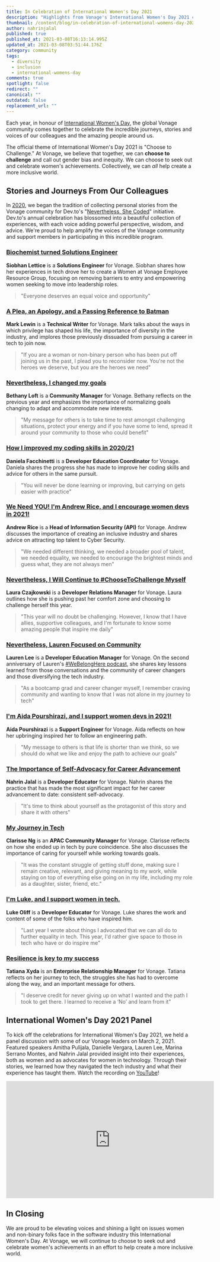 ```yaml
---
title: In Celebration of International Women's Day 2021
description: "Highlights from Vonage's International Women's Day 2021 celebrations. "
thumbnail: /content/blog/in-celebration-of-international-womens-day-2021/idw_1200x627.png
author: nahrinjalal
published: true
published_at: 2021-03-08T16:13:14.995Z
updated_at: 2021-03-08T03:51:44.176Z
category: community
tags:
  - diversity
  - inclusion
  - international-womens-day
comments: true
spotlight: false
redirect: ""
canonical: ""
outdated: false
replacement_url: ""
---
```

Each year, in honour of [International Women's Day](https://www.internationalwomensday.com/), the global Vonage community comes together to celebrate the incredible journeys, stories and voices of our colleagues and the amazing people around us. 

The official theme of International Women's Day 2021 is "Choose to Challenge." At Vonage, we believe that together, we can **choose to challenge** and call out gender bias and inequity. We can choose to seek out and celebrate women's achievements. Collectively, we can *all* help create a more inclusive world.

## Stories and Journeys From Our Colleagues

In [2020](https://www.nexmo.com/legacy-blog/2020/03/10/in-celebration-of-international-womens-day-2020), we began the tradition of collecting personal stories from the Vonage community for Dev.to's "[Nevertheless, She Coded](https://dev.to/devteam/shecoded-2021-stories-from-women-building-software-and-the-allies-supporting-them-49pf)" initiative. Dev.to's annual celebration has blossomed into a beautiful collection of experiences, with each voice adding powerful perspective, wisdom, and advice. We're proud to help amplify the voices of the Vonage community and support members in participating in this incredible program.

### [Biochemist turned Solutions Engineer](https://dev.to/vonagedev/biochemist-turned-solutions-engineer-23k3)

**Siobhan Lettice** is a **Solutions Engineer** for Vonage. Siobhan shares how her experiences in tech drove her to create a Women at Vonage Employee Resource Group, focusing on removing barriers to entry and empowering women seeking to move into leadership roles.

> "Everyone deserves an equal voice and opportunity"

### [A Plea, an Apology, and a Passing Reference to Batman](https://dev.to/marklewin/a-plea-an-apology-and-a-passing-reference-to-batman-pgf)

**Mark Lewin** is a **Technical Writer** for Vonage. Mark talks about the ways in which privilege has shaped his life, the importance of diversity in the industry, and implores those previously dissuaded from pursuing a career in tech to join now.

> "If you are a woman or non-binary person who has been put off joining us in the past, I plead you to reconsider now. You're not the heroes we deserve, but you are the heroes we need"

### [Nevertheless, I changed my goals](https://dev.to/bb_loft/nevertheless-i-changed-my-goals-3hnf)

**Bethany Loft** is a **Community Manager** for Vonage. Bethany reflects on the previous year and emphasizes the importance of normalizing goals changing to adapt and accommodate new interests.  

> "My message for others is to take time to rest amongst challenging situations, protect your energy and if you have some to lend, spread it around your community to those who could benefit"

### [How I improved my coding skills in 2020/21](https://dev.to/danielaf/how-i-improved-my-coding-skills-in-2020-21-1fl5)

**Daniela Facchinetti** is a **Developer Education Coordinator** for Vonage. Daniela shares the progress she has made to improve her coding skills and advice for others in the same pursuit.

> "You will never be done learning or improving, but carrying on gets easier with practice"

### [We Need YOU! I'm Andrew Rice, and I encourage women devs in 2021!](https://dev.to/integrator9004/we-need-you-i-m-integrator9004-and-i-encourage-women-devs-in-2021-imh)

**Andrew Rice** is a **Head of Information Security (API)** for Vonage. Andrew discusses the importance of creating an inclusive industry and shares advice on attracting top talent to Cyber Security.

> "We needed different thinking, we needed a broader pool of talent, we needed equality, we needed to encourage the brightest minds and guess what, they are not always men"

### [Nevertheless, I Will Continue to #ChooseToChallenge Myself](https://dev.to/czajkowski/nevertheless-i-will-continue-to-choosetochallenge-myself-3egb)

**Laura Czajkowski** is a **Developer Relations Manager** for Vonage. Laura outlines how she is pushing past her comfort zone and choosing to challenge herself this year.

> "This year will no doubt be challenging. However, I know that I have allies, supportive colleagues, and I'm fortunate to know some amazing people that inspire me daily"

### [Nevertheless, Lauren Focused on Community](https://dev.to/lolocoding/nevertheless-lauren-focused-on-her-coding-community-13h8)

**Lauren Lee** is a **Developer Education Manager** for Vonage. On the second anniversary of Lauren's [#WeBelongHere podcast](https://webelongpodcast.com/), she shares key lessons learned from those conversations and the community of career changers and those diversifying the tech industry.

> "As a bootcamp grad and career changer myself, I remember craving community and wanting to know that I was not alone in my journey to tech"

### [I'm Aida Pourshirazi, and I support women devs in 2021!](https://dev.to/vonageaida/i-m-aida-pourshirazi-and-i-support-women-devs-in-2021-25k3)

**Aida Pourshirazi** is a **Support Engineer** for Vonage. Aida reflects on how her upbringing inspired her to follow an engineering path.

> "My message to others is that life is shorter than we think, so we should do what we like and enjoy the path to achieve our goals"

### [The Importance of Self-Advocacy for Career Advancement](https://dev.to/nahrinjalal/the-importance-of-self-advocacy-for-career-advancement-2nh6)

**Nahrin Jalal** is a **Developer Educator** for Vonage. Nahrin shares the practice that has made the most significant impact for her career advancement to date: consistent self-advocacy.

> "It's time to think about yourself as the protagonist of this story and share it with others"

### [My Journey in Tech](https://dev.to/imclarisseng/my-journey-in-tech-2263)

**Clarisse Ng** is an **APAC Community Manager** for Vonage. Clarisse reflects on how she ended up in tech by pure coincidence. She also discusses the importance of caring for yourself while working towards goals.

> "It was the constant struggle of getting stuff done, making sure I remain creative, relevant, and giving meaning to my work, while staying on top of everything else going on in my life, including my role as a daughter, sister, friend, etc."

### [I'm Luke, and I support women in tech.](https://dev.to/lukeocodes/i-m-luke-and-i-support-women-in-tech-23gk)

**Luke Oliff** is a **Developer Educator** for Vonage. Luke shares the work and content of some of the folks who have inspired him.

> "Last year I wrote about things I advocated that we can all do to further equality in tech. This year, I'd rather give space to those in tech who have or do inspire me"

### [Resilience is key to my success](https://dev.to/vonagedev/resilience-is-key-to-my-success-2ajo)

**Tatiana Xyda** is an **Enterprise Relationship Manager** for Vonage. Tatiana reflects on her journey to tech, the struggles she has had to overcome along the way, and an important message for others.

> "I deserve credit for never giving up on what I wanted and the path I took to get there. I learned to receive a ‘No’ and learn from it"

## International Women's Day 2021 Panel

To kick off the celebrations for International Women's Day 2021, we held a panel discussion with some of our Vonage leaders on March 2, 2021. Featured speakers Amitha Pulijala, Danielle Vergara, Lauren Lee, Marina Serrano Montes, and Nahrin Jalal provided insight into their experiences, both as women and as advocates for women in technology. Through their stories, we learned how they navigated the tech industry and what their experience has taught them. Watch the recording on [YouTube](https://youtu.be/d-cvjT4lROs)!

<iframe width="560" height="315" src="https://www.youtube.com/embed/d-cvjT4lROs" frameborder="0" allow="accelerometer; autoplay; clipboard-write; encrypted-media; gyroscope; picture-in-picture" allowfullscreen></iframe>

## In Closing

We are proud to be elevating voices and shining a light on issues women and non-binary folks face in the software industry this International Women's Day. At Vonage, we will continue to choose to seek out and celebrate women's achievements in an effort to help create a more inclusive world.
